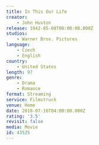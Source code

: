 ```yaml
---
title: In This Our Life
creator:
    - John Huston
release: 1942-05-08T00:00:00.000Z
studios:
    - Warner Bros. Pictures
language:
    - Czech
    - English
country:
    - United States
length: 97
genre:
    - Drama
    - Romance
format: Streaming
service: Filmstruck
venue: Home
date: 2018-07-16T04:00:00.000Z
rating: '3.5'
revisit: false
media: Movie
id: 43525
---
```



